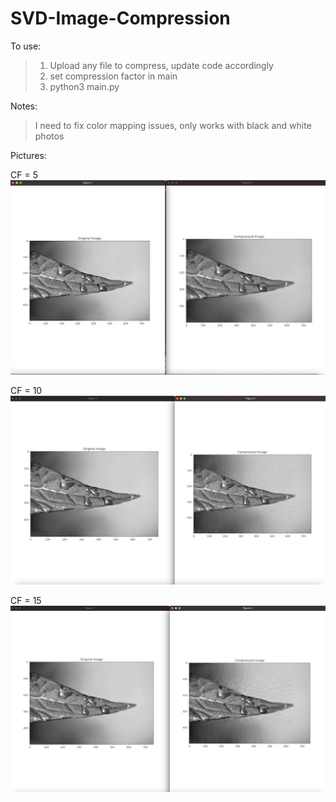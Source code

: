 # SVD-Image-Compression

To use: 
> 1. Upload any file to compress, update code accordingly 
> 2. set compression factor in main 
> 3. python3 main.py

Notes: 
> I need to fix color mapping issues, only works with black and white photos

Pictures: 

CF = 5
![image1](output_images/Compress-5.png?raw=true "pictransferINIT")

CF = 10
![image2](output_images/Compress-10.png?raw=true "pictransferINIT")

CF = 15
![image3](output_images/Compress-15.png?raw=true "pictransferINIT")